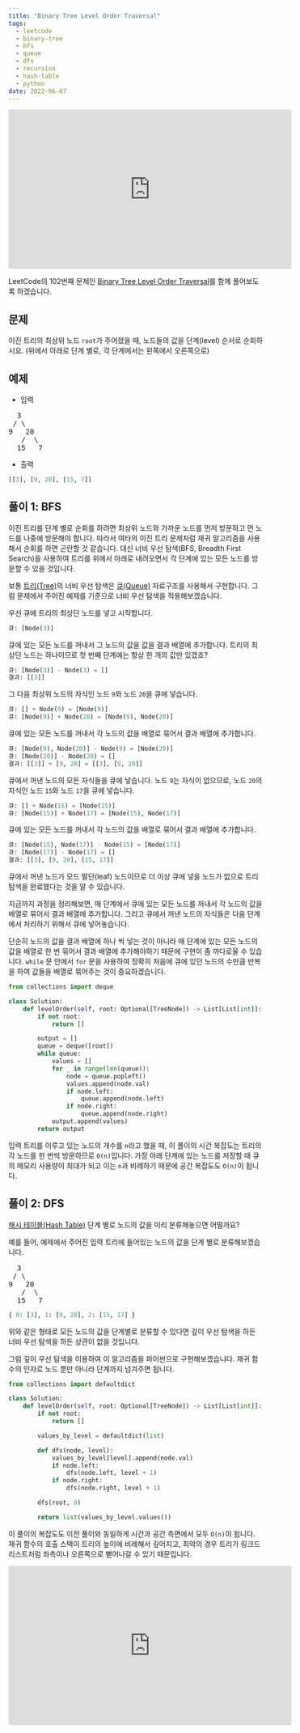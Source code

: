 ```yaml
---
title: "Binary Tree Level Order Traversal"
tags:
  - leetcode
  - binary-tree
  - bfs
  - queue
  - dfs
  - recursion
  - hash-table
  - python
date: 2022-06-07
---
```


<iframe width="560" height="315" src="https://www.youtube.com/embed/dEW2za8gd8M?si=5NJolqPsLbpqEF9D" title="YouTube video player" frameborder="0" allow="accelerometer; autoplay; clipboard-write; encrypted-media; gyroscope; picture-in-picture; web-share" referrerpolicy="strict-origin-when-cross-origin" allowfullscreen></iframe>

LeetCode의 102번째 문제인 [Binary Tree Level Order Traversal](https://leetcode.com/problems/binary-tree-level-order-traversal/)를 함께 풀어보도록 하겠습니다.

## 문제

이진 트리의 최상위 노드 `root`가 주어졌을 때, 노드들의 값을 단계(level) 순서로 순회하시요. (위에서 아래로 단계 별로, 각 단계에서는 왼쪽에서 오른쪽으로)

## 예제

- 입력

<pre>
  3
 / \
9   20
   /  \
  15   7
</pre>

- 출력

```py
[[3], [9, 20], [15, 7]]
```

## 풀이 1: BFS

이진 트리를 단계 별로 순회를 하려면 최상위 노드와 가까운 노드를 먼저 방문하고 먼 노드를 나중에 방문해야 합니다.
따라서 여타의 이진 트리 문제처럼 재귀 알고리즘을 사용해서 순회를 하면 곤란할 것 같습니다.
대신 너비 우선 탐색(BFS, Breadth First Search)을 사용하여 트리를 위에서 아래로 내려오면서 각 단계에 있는 모든 노드를 방문할 수 있을 것입니다.

보통 [트리(Tree)](/data-structures/binary-tree/)의 너비 우선 탐색은 [큐(Queue)](/data-structures/queue/) 자료구조를 사용해서 구현합니다.
그럼 문제에서 주어진 예제를 기준으로 너비 우선 탐색을 적용해보겠습니다.

우선 큐에 트리의 최상단 노드를 넣고 시작합니다.

```py
큐: [Node(3)]
```

큐에 있는 모든 노드를 꺼내서 그 노드의 값을 값을 결과 배열에 추가합니다.
트리의 최상단 노드는 하나이므로 첫 번째 단계에는 항상 한 개의 값만 있겠죠?

```py
큐: [Node(3)] - Node(3) = []
결과: [[3]]
```

그 다음 최상위 노드의 자식인 노드 `9`와 노드 `20`을 큐에 넣습니다.

```py
큐: [] + Node(9) = [Node(9)]
큐: [Node(9)] + Node(20) = [Node(9), Node(20)]
```

큐에 있는 모든 노드를 꺼내서 각 노드의 값을 배열로 묶어서 결과 배열에 추가합니다.

```py
큐: [Node(9), Node(20)] - Node(9) = [Node(20)]
큐: [Node(20)] - Node(20) = []
결과: [[3]] + [9, 20] = [[3], [9, 20]]
```

큐에서 꺼낸 노드의 모든 자식들을 큐에 넣습니다.
노드 `9`는 자식이 없으므로, 노드 `20`의 자식인 노드 `15`와 노드 `17`을 큐에 넣습니다.

```py
큐: [] + Node(15) = [Node(15)]
큐: [Node(15)] + Node(17) = [Node(15), Node(17)]
```

큐에 있는 모든 노드를 꺼내서 각 노드의 값을 배열로 묶어서 결과 배열에 추가합니다.

```py
큐: [Node(15), Node(17)] - Node(15) = [Node(17)]
큐: [Node(17)] - Node(17) = []
결과: [[3], [9, 20], [15, 17]]
```

큐에서 꺼낸 노드가 모드 말단(leaf) 노드이므로 더 이상 큐에 넣을 노드가 없으로 트리 탐색을 완료했다는 것을 알 수 있습니다.

지금까지 과정을 정리해보면, 매 단계에서 큐에 있는 모든 노드를 꺼내서 각 노드의 값을 배열로 묶어서 결과 배열에 추가합니다.
그리고 큐에서 꺼낸 노드의 자식들은 다음 단계에서 처리하기 위해서 큐에 넣어놓습니다.

단순히 노드의 값을 결과 배열에 하나 씩 넣는 것이 아니라 매 단계에 있는 모든 노드의 값을 배열로 한 번 묶어서 결과 배열에 추가해야하기 때문에 구현이 좀 까다로울 수 있습니다.
`while` 문 안에서 `for` 문을 사용하여 정확히 처음에 큐에 있던 노드의 수만큼 반복을 하여 값들을 배열로 묶어주는 것이 중요하겠습니다.

```py
from collections import deque

class Solution:
    def levelOrder(self, root: Optional[TreeNode]) -> List[List[int]]:
        if not root:
            return []

        output = []
        queue = deque([root])
        while queue:
            values = []
            for _ in range(len(queue)):
                node = queue.popleft()
                values.append(node.val)
                if node.left:
                    queue.append(node.left)
                if node.right:
                    queue.append(node.right)
            output.append(values)
        return output
```

입력 트리를 이루고 있는 노드의 개수를 `n`라고 했을 때, 이 풀이의 시간 복잡도는 트리의 각 노드를 한 번씩 방문하므로 `O(n)`입니다.
가장 아래 단계에 있는 노드를 저장할 때 큐의 메모리 사용량이 최대가 되고 이는 `n`과 비례하기 때문에 공간 복잡도도 `O(n)`이 됩니다.

## 풀이 2: DFS

[해시 테이블(Hash Table)](/data-structures/hash-table/) 단계 별로 노드의 값을 미리 분류해놓으면 어떨까요?

예를 들어, 예제에서 주어진 입력 트리에 들어있는 노드의 값을 단계 별로 분류해보겠습니다.

<pre>
  3
 / \
9   20
   /  \
  15   7
</pre>

```py
{ 0: [3], 1: [9, 20], 2: [15, 17] }
```

위와 같은 형태로 모든 노드의 값을 단계별로 분류할 수 있다면 깊이 우선 탐색을 하든 너비 우선 탐색을 하든 상관이 없을 것입니다.

그럼 깊이 우선 탐색을 이용하여 이 알고리즘을 파이썬으로 구현해보겠습니다.
재귀 함수의 인자로 노드 뿐만 아니라 단계까지 넘겨주면 됩니다.

```py
from collections import defaultdict

class Solution:
    def levelOrder(self, root: Optional[TreeNode]) -> List[List[int]]:
        if not root:
            return []

        values_by_level = defaultdict(list)

        def dfs(node, level):
            values_by_level[level].append(node.val)
            if node.left:
                dfs(node.left, level + 1)
            if node.right:
                dfs(node.right, level + 1)

        dfs(root, 0)

        return list(values_by_level.values())
```

이 풀이의 복잡도도 이전 풀이와 동일하게 시간과 공간 측면에서 모두 `O(n)`이 됩니다.
재귀 함수의 호출 스택이 트리의 높이에 비례해서 깊어지고, 최악의 경우 트리가 링크드 리스트처럼 좌측이나 오른쪽으로 뻗어나갈 수 있기 때문입니다.

<iframe width="560" height="315" src="https://www.youtube.com/embed/eRQJzWHyQmM?si=-uDelHi1E31CbugM" title="YouTube video player" frameborder="0" allow="accelerometer; autoplay; clipboard-write; encrypted-media; gyroscope; picture-in-picture; web-share" referrerpolicy="strict-origin-when-cross-origin" allowfullscreen></iframe>
